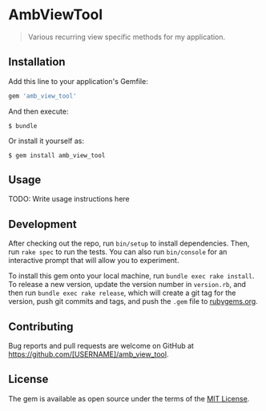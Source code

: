 # AmbViewTool

> Various recurring view specific methods for my application.

## Installation

Add this line to your application's Gemfile:

```ruby
gem 'amb_view_tool'
```

And then execute:

    $ bundle

Or install it yourself as:

    $ gem install amb_view_tool

## Usage

TODO: Write usage instructions here

## Development

After checking out the repo, run `bin/setup` to install dependencies. Then, run `rake spec` to run the tests. You can also run `bin/console` for an interactive prompt that will allow you to experiment.

To install this gem onto your local machine, run `bundle exec rake install`. To release a new version, update the version number in `version.rb`, and then run `bundle exec rake release`, which will create a git tag for the version, push git commits and tags, and push the `.gem` file to [rubygems.org](https://rubygems.org).

## Contributing

Bug reports and pull requests are welcome on GitHub at https://github.com/[USERNAME]/amb_view_tool.

## License

The gem is available as open source under the terms of the [MIT License](https://opensource.org/licenses/MIT).
